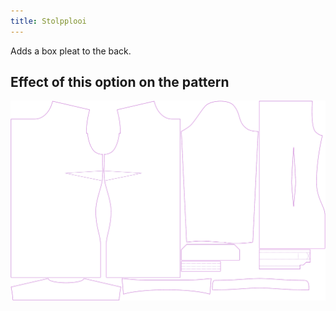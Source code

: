 ```yaml
---
title: Stolpplooi
---
```


Adds a box pleat to the back.


## Effect of this option on the pattern
![This image shows the effect of this option by superimposing several variants that have a different value for this option](simone_boxpleat_sample.svg "Effect of this option on the pattern")